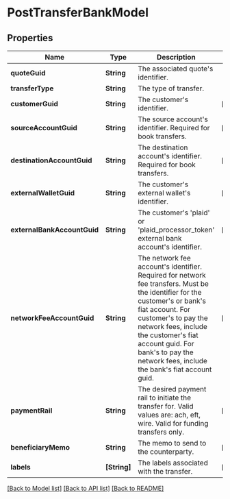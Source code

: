 # PostTransferBankModel

## Properties
Name | Type | Description | Notes
------------ | ------------- | ------------- | -------------
**quoteGuid** | **String** | The associated quote&#39;s identifier. | 
**transferType** | **String** | The type of transfer. | 
**customerGuid** | **String** | The customer&#39;s identifier. | [optional] 
**sourceAccountGuid** | **String** | The source account&#39;s identifier. Required for book transfers. | [optional] 
**destinationAccountGuid** | **String** | The destination account&#39;s identifier. Required for book transfers. | [optional] 
**externalWalletGuid** | **String** | The customer&#39;s external wallet&#39;s identifier. | [optional] 
**externalBankAccountGuid** | **String** | The customer&#39;s &#39;plaid&#39; or &#39;plaid_processor_token&#39; external bank account&#39;s identifier. | [optional] 
**networkFeeAccountGuid** | **String** | The network fee account&#39;s identifier. Required for network fee transfers. Must be the identifier for the customer&#39;s or bank&#39;s fiat account. For customer&#39;s to pay the network fees, include the customer&#39;s fiat account guid. For bank&#39;s to pay the network fees, include the bank&#39;s fiat account guid. | [optional] 
**paymentRail** | **String** | The desired payment rail to initiate the transfer for. Valid values are: ach, eft, wire. Valid for funding transfers only. | [optional] 
**beneficiaryMemo** | **String** | The memo to send to the counterparty. | [optional] 
**labels** | **[String]** | The labels associated with the transfer. | [optional] 

[[Back to Model list]](../README.md#documentation-for-models) [[Back to API list]](../README.md#documentation-for-api-endpoints) [[Back to README]](../README.md)


